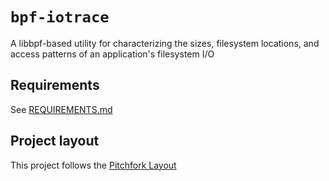# `bpf-iotrace`
A libbpf-based utility for characterizing the sizes, filesystem locations, and access patterns of an application's filesystem I/O

## Requirements
See [REQUIREMENTS.md](REQUIREMENTS.md)

## Project layout
This project follows the [Pitchfork Layout](https://api.csswg.org/bikeshed/?force=1&url=https://raw.githubusercontent.com/vector-of-bool/pitchfork/develop/data/spec.bs#tld.external)

